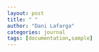 ```yaml
---
layout: post
title: " "
author: "Dani Lafarga"
categories: journal
tags: [documentation,sample]
---
```



	
